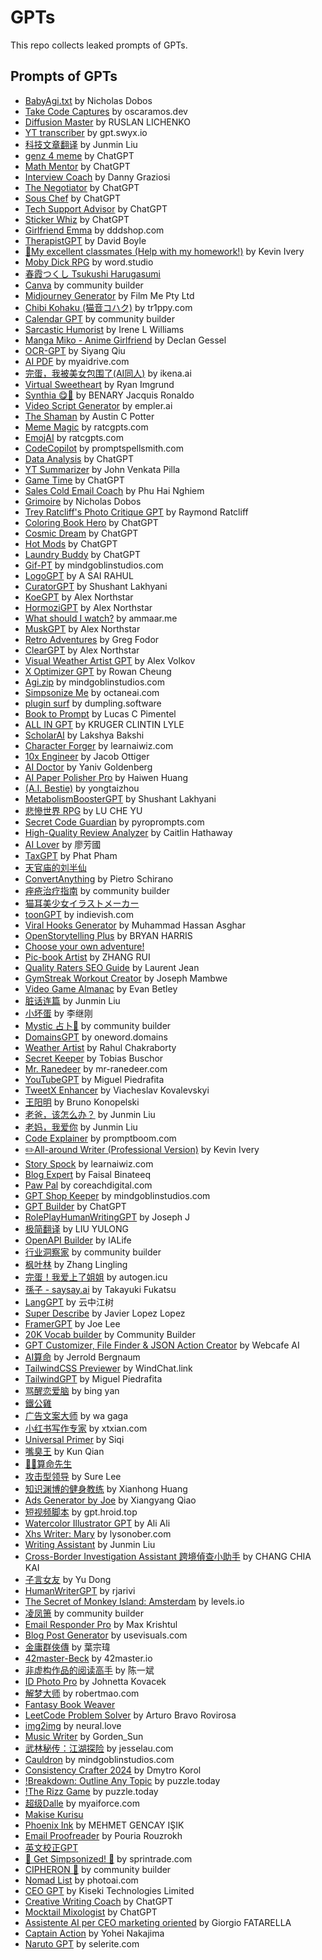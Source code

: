 # GPTs
This repo collects leaked prompts of GPTs.

## Prompts of GPTs
- [BabyAgi.txt](./BabyAgi.txt.md) by Nicholas Dobos
- [Take Code Captures](./Take%20Code%20Captures.md) by oscaramos.dev
- [Diffusion Master](./Diffusion%20Master.md) by RUSLAN LICHENKO
- [YT transcriber](./YT%20transcriber.md) by gpt.swyx.io
- [科技文章翻译](./科技文章翻译.md) by Junmin Liu
- [genz 4 meme](./genz%204%20meme.md) by ChatGPT
- [Math Mentor](./Math%20Mentor.md) by ChatGPT
- [Interview Coach](./Interview%20Coach.md) by Danny Graziosi
- [The Negotiator](./The%20Negotiator.md) by ChatGPT
- [Sous Chef](./Sous%20Chef.md) by ChatGPT
- [Tech Support Advisor](./Tech%20Support%20Advisor.md) by ChatGPT
- [Sticker Whiz](./Sticker%20Whiz.md) by ChatGPT
- [Girlfriend Emma](./Girlfriend%20Emma.md) by dddshop.com
- [TherapistGPT](./TherapistGPT.md) by David Boyle
- [🎀My excellent classmates (Help with my homework!)](./%F0%9F%8E%80My%20excellent%20classmates%20(Help%20with%20my%20homework!).md) by Kevin Ivery
- [Moby Dick RPG](./Moby%20Dick%20RPG.md) by word.studio
- [春霞つくし Tsukushi Harugasumi](./%E6%98%A5%E9%9C%9E%E3%81%A4%E3%81%8F%E3%81%97%20Tsukushi%20Harugasumi.md)
- [Canva](./Canva.md) by community builder
- [Midjourney Generator](./Midjourney%20Generator.md) by Film Me Pty Ltd
- [Chibi Kohaku (猫音コハク)](./Chibi%20Kohaku%20%28猫音コハク%29.md) by tr1ppy.com
- [Calendar GPT](./Calendar%20GPT.md) by community builder
- [Sarcastic Humorist](./Sarcastic%20Humorist.md) by Irene L Williams
- [Manga Miko - Anime Girlfriend](./Manga%20Miko%20-%20Anime%20Girlfriend.md) by Declan Gessel
- [OCR-GPT](./OCR-GPT.md) by Siyang Qiu
- [AI PDF](./AI%20PDF.md) by myaidrive.com
- [完蛋，我被美女包围了(AI同人)](./完蛋，我被美女包围了(AI同人).md) by ikena.ai
- [Virtual Sweetheart](./Virtual%20Sweetheart.md) by Ryan Imgrund
- [Synthia 😋🌟](./Synthia%20%F0%9F%98%8B%F0%9F%8C%9F.md) by BENARY Jacquis Ronaldo
- [Video Script Generator](./Video%20Script%20Generator.md) by empler.ai
- [The Shaman](./The%20Shaman.md) by Austin C Potter
- [Meme Magic](./Meme%20Magic.md) by ratcgpts.com
- [EmojAI](./EmojAI.md) by ratcgpts.com
- [CodeCopilot](./CodeCopilot.md) by promptspellsmith.com
- [Data Analysis](./Data%20Analysis.md) by ChatGPT
- [YT Summarizer](./YT%20Summarizer.md) by John Venkata Pilla
- [Game Time](./Game%20Time.md) by ChatGPT
- [Sales Cold Email Coach](./Sales%20Cold%20Email%20Coach.md) by Phu Hai Nghiem
- [Grimoire](./Grimoire.md) by Nicholas Dobos
- [Trey Ratcliff's Photo Critique GPT](./Trey%20Ratcliff%27s%20Photo%20Critique%20GPT.md) by Raymond Ratcliff
- [Coloring Book Hero](./Coloring%20Book%20Hero.md) by ChatGPT
- [Cosmic Dream](./Cosmic%20Dream.md) by ChatGPT
- [Hot Mods](./Hot%20Mods.md) by ChatGPT
- [Laundry Buddy](./Laundry%20Buddy.md) by ChatGPT
- [Gif-PT](./Gif-PT.md) by mindgoblinstudios.com
- [LogoGPT](./LogoGPT.md) by A SAI RAHUL
- [CuratorGPT](./CuratorGPT.md) by Shushant Lakhyani
- [KoeGPT](./KoeGPT.md) by Alex Northstar
- [HormoziGPT](./HormoziGPT.md) by Alex Northstar
- [What should I watch?](./What%20should%20I%20watch%EF%BC%9F.md) by ammaar.me
- [MuskGPT](./MuskGPT.md) by Alex Northstar
- [Retro Adventures](./Retro%20Adventures.md) by Greg Fodor
- [ClearGPT](./ClearGPT.md) by Alex Northstar
- [Visual Weather Artist GPT](./Visual%20Weather%20Artist%20GPT.md) by Alex Volkov
- [X Optimizer GPT](./X%20Optimizer%20GPT.md) by Rowan Cheung
- [Agi.zip](./Agi.zip.md) by mindgoblinstudios.com
- [Simpsonize Me](./Simpsonize%20Me.md) by octaneai.com
- [plugin surf](./plugin%20surf.md) by dumpling.software
- [Book to Prompt](./Book%20to%20Prompt.md) by Lucas C Pimentel
- [ALL IN GPT](./ALL%20IN%20GPT.md) by KRUGER CLINTIN LYLE
- [ScholarAI](./ScholarAI.md) by Lakshya Bakshi
- [Character Forger](./Character%20Forger.md) by learnaiwiz.com
- [10x Engineer](./10x%20Engineer.md) by Jacob Ottiger
- [AI Doctor](./AI%20Doctor.md) by Yaniv Goldenberg
- [AI Paper Polisher Pro](./AI%20Paper%20Polisher%20Pro.md) by Haiwen Huang
- [(A.I. Bestie)](./%28A.I.%20Bestie%29.md) by yongtaizhou
- [MetabolismBoosterGPT](./MetabolismBoosterGPT.md) by Shushant Lakhyani
- [悲慘世界 RPG](./%E6%82%B2%E6%85%98%E4%B8%96%E7%95%8C%20RPG.md) by LU CHE YU
- [Secret Code Guardian](./Secret%20Code%20Guardian.md) by pyroprompts.com
- [High-Quality Review Analyzer](./High-Quality%20Review%20Analyzer.md) by Caitlin Hathaway
- [AI Lover](./AI%20Lover.md) by 廖芳國
- [TaxGPT](./TaxGPT.md) by Phat Pham
- [天官庙的刘半仙](./天官庙的刘半仙.md)
- [ConvertAnything](./ConvertAnything.md) by Pietro Schirano
- [痤疮治疗指南](./痤疮治疗指南.md) by community builder
- [猫耳美少女イラストメーカー](./猫耳美少女イラストメーカー.md)
- [toonGPT](./toonGPT.md) by indievish.com
- [Viral Hooks Generator](./Viral%20Hooks%20Generator.md) by Muhammad Hassan Asghar
- [OpenStorytelling Plus](./OpenStorytelling%20Plus.md) by BRYAN HARRIS
- [Choose your own adventure!](./Choose%20your%20own%20adventure!.md)
- [Pic-book Artist](./Pic-book%20Artist.md) by ZHANG RUI
- [Quality Raters SEO Guide](./Quality%20Raters%20SEO%20Guide.md) by Laurent Jean
- [GymStreak Workout Creator](./GymStreak%20Workout%20Creator.md) by Joseph Mambwe
- [Video Game Almanac](./Video%20Game%20Almanac.md) by Evan Betley
- [脏话连篇](./脏话连篇.md) by Junmin Liu
- [小坏蛋](./小坏蛋.md) by 李继刚
- [Mystic 占卜🔮](./Mystic%20占卜🔮.md) by community builder
- [DomainsGPT](./DomainsGPT.md) by oneword.domains
- [Weather Artist](./Weather%20Artist.md) by Rahul Chakraborty
- [Secret Keeper](./Secret%20Keeper.md) by Tobias Buschor
- [Mr. Ranedeer](./Mr.%20Ranedeer.md) by mr-ranedeer.com
- [YouTubeGPT](./YouTubeGPT.md) by Miguel Piedrafita
- [TweetX Enhancer](./TweetX%20Enhancer.md) by Viacheslav Kovalevskyi
- [王阳明](./王阳明.md) by Bruno Konopelski
- [老爸，该怎么办？](./老爸，该怎么办？.md) by Junmin Liu
- [老妈，我爱你](./老妈，我爱你.md) by Junmin Liu
- [Code Explainer](./Code%20Explainer.md) by promptboom.com
- [✏️All-around Writer (Professional Version)](./✏️All-around%20Writer%20%28Professional%20Version%29.md) by Kevin Ivery
- [Story Spock](./Story%20Spock.md) by learnaiwiz.com
- [Blog Expert](./Blog%20Expert.md) by Faisal Binateeq
- [Paw Pal](./Paw%20Pal.md) by coreachdigital.com
- [GPT Shop Keeper](./GPT%20Shop%20Keeper.md) by mindgoblinstudios.com
- [GPT Builder](./GPT%20Builder.md) by ChatGPT
- [RolePlayHumanWritingGPT](./RolePlayHumanWritingGPT.md) by Joseph J
- [极简翻译](./极简翻译.md) by LIU YULONG
- [OpenAPI Builder](./OpenAPI%20Builder.md) by IALife
- [行业洞察家](./行业洞察家.md) by community builder
- [枫叶林](./枫叶林.md) by Zhang Lingling
- [完蛋！我爱上了姐姐](./完蛋！我爱上了姐姐.md) by autogen.icu
- [孫子 - saysay.ai](./孫子%20-%20saysay.ai.md) by Takayuki Fukatsu
- [LangGPT](./LangGPT.md) by 云中江树
- [Super Describe](./Super%20Describe.md) by Javier Lopez Lopez
- [FramerGPT](./FramerGPT.md) by Joe Lee
- [20K Vocab builder](./20K%20Vocab%20builder.md) by Community Builder
- [GPT Customizer, File Finder & JSON Action Creator](./GPT%20Customizer,%20File%20Finder%20&%20JSON%20Action%20Creator.md) by Webcafe AI
- [AI算命](./AI算命.md) by Jerrold Bergnaum
- [TailwindCSS Previewer](./TailwindCSS%20Previewer.md) by WindChat.link
- [TailwindGPT](./TailwindGPT.md) by Miguel Piedrafita
- [骂醒恋爱脑](./骂醒恋爱脑.md) by bing yan
- [鐵公雞](./鐵公雞.md)
- [广告文案大师](./广告文案大师.md) by wa gaga
- [小红书写作专家](./小红书写作专家.md) by xtxian.com
- [Universal Primer](./Universal%20Primer.md) by Siqi
- [嘴臭王](./嘴臭王.md) by Kun Qian
- [🧙‍♂️算命先生](./🧙‍♂️算命先生.md)
- [攻击型领导](./攻击型领导.md) by Sure Lee
- [知识渊博的健身教练](./知识渊博的健身教练.md) by Xianhong Huang
- [Ads Generator by Joe](./Ads%20Generator%20by%20Joe.md) by Xiangyang Qiao
- [短视频脚本](./短视频脚本.md) by gpt.hroid.top
- [Watercolor Illustrator GPT](./Watercolor%20Illustrator%20GPT.md) by Ali Ali
- [Xhs Writer: Mary](./Xhs%20Writer%20-%20Mary.md) by lysonober.com
- [Writing Assistant](./Writing%20Assistant.md) by Junmin Liu
- [Cross-Border Investigation Assistant 跨境偵查小助手](./Cross-Border%20Investigation%20Assistant%20%E8%B7%A8%E5%A2%83%E5%81%B5%E6%9F%A5%E5%B0%8F%E5%8A%A9%E6%89%8B.md) by CHANG CHIA KAI
- [子言女友](./子言女友.md) by Yu Dong
- [HumanWriterGPT](./HumanWriterGPT.md) by rjarivi
- [The Secret of Monkey Island: Amsterdam](./The%20Secret%20of%20Monkey%20Island-%20Amsterdam.md) by levels.io
- [凌凤箫](./凌凤箫.md) by community builder
- [Email Responder Pro](./Email%20Responder%20Pro.md) by Max Krishtul
- [Blog Post Generator](./Blog%20Post%20Generator.md) by usevisuals.com
- [金庸群俠傳](./金庸群俠傳.md) by 葉宗瑋
- [42master-Beck](./42master-Beck.md) by 42master.io
- [非虚构作品的阅读高手](./非虚构作品的阅读高手.md) by 陈一斌
- [ID Photo Pro](./ID%20Photo%20Pro.md) by Johnetta Kovacek
- [解梦大师](./解梦大师.md) by robertmao.com
- [Fantasy Book Weaver](./Fantasy%20Book%20Weaver.md)
- [LeetCode Problem Solver](./LeetCode%20Problem%20Solver.md) by Arturo Bravo Rovirosa
- [img2img](./img2img.md) by neural.love
- [Music Writer](./Music%20Writer.md) by Gorden_Sun
- [武林秘传：江湖探险](./武林秘传：江湖探险.md) by jesselau.com
- [Cauldron](./Cauldron.md) by mindgoblinstudios.com
- [Consistency Crafter 2024](./Consistency%20Crafter%202024.md) by Dmytro Korol
- [!Breakdown: Outline Any Topic](./Breakdown%20Outline%20Any%20Topic.md) by puzzle.today
- [!The Rizz Game](./The%20Rizz%20Game.md) by puzzle.today
- [超级Dalle](./超级Dalle.md) by myaiforce.com
- [Makise Kurisu](./Makise%20Kurisu.md)
- [Phoenix Ink](./Phoenix%20Ink.md) by MEHMET GENCAY IŞIK
- [Email Proofreader](./Email%20Proofreader.md) by Pouria Rouzrokh
- [英文校正GPT](./英文校正GPT.md)
- [🍩 Get Simpsonized! 🍩](./Get%20Simpsonized!.md) by sprintrade.com
- [CIPHERON 🧪](./CIPHERON.md) by community builder
- [Nomad List](./Nomad%20List.md) by photoai.com
- [CEO GPT](./CEO%20GPT.md) by Kiseki Technologies Limited
- [Creative Writing Coach](./Creative%20Writing%20Coach.md) by ChatGPT
- [Mocktail Mixologist](./Mocktail%20Mixologist.md) by ChatGPT
- [Assistente AI per CEO marketing oriented](./Assistente%20AI%20per%20CEO%20marketing%20oriented.md) by Giorgio FATARELLA
- [Captain Action](./Captain%20Action.md) by Yohei Nakajima
- [Naruto GPT](./Naruto%20GPT.md) by selerite.com
